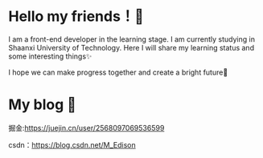  # Hello my friends！👋

 I am a front-end developer in the learning stage. I am currently studying in Shaanxi University of Technology. Here I will share my learning status and some interesting things:sparkles:

I hope we can make progress together and create a bright future🌱



# My blog   :speak_no_evil:

掘金:https://juejin.cn/user/2568097069536599

csdn：https://blog.csdn.net/M_Edison

